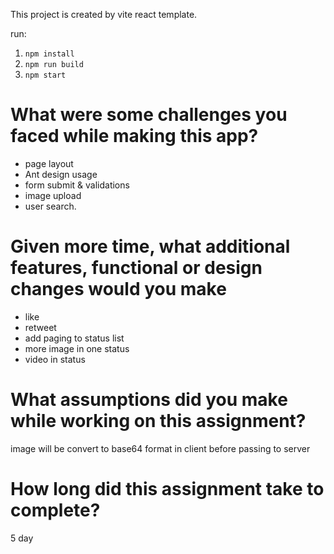 This project is created by vite react template.

run:
1. `npm install`
2. `npm run build`
3. `npm start`

# What were some challenges you faced while making this app?

* page layout
* Ant design usage
* form submit & validations
* image upload
* user search.

# Given more time, what additional features, functional or design changes would you make

* like
* retweet
* add paging to status list
* more image in one status
* video in status

# What assumptions did you make while working on this assignment?

image will be convert to base64 format in client before passing to server

# How long did this assignment take to complete?

5 day


